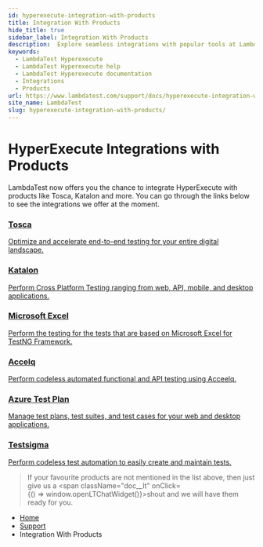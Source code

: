 ```yaml
---
id: hyperexecute-integration-with-products
title: Integration With Products
hide_title: true
sidebar_label: Integration With Products
description:  Explore seamless integrations with popular tools at LambdaTest. Enhance your testing workflow for faster, efficient cross-browser testing.
keywords:
  - LambdaTest Hyperexecute
  - LambdaTest Hyperexecute help
  - LambdaTest Hyperexecute documentation
  - Integrations
  - Products
url: https://www.lambdatest.com/support/docs/hyperexecute-integration-with-products/
site_name: LambdaTest
slug: hyperexecute-integration-with-products/
---
```


<script type="application/ld+json"
      dangerouslySetInnerHTML={{ __html: JSON.stringify({
       "@context": "https://schema.org",
        "@type": "BreadcrumbList",
        "itemListElement": [{
          "@type": "ListItem",
          "position": 1,
          "name": "Home",
          "item": "https://www.lambdatest.com"
        },{
          "@type": "ListItem",
          "position": 2,
          "name": "Support",
          "item": "https://www.lambdatest.com/support/docs/"
        },{
          "@type": "ListItem",
          "position": 3,
          "name": "Integration with Products",
          "item": "https://www.lambdatest.com/support/docs/hyperexecute-integration-with-products/"
        }]
      })
    }}
></script>

# HyperExecute Integrations with Products

LambdaTest now offers you the chance to integrate HyperExecute with products like Tosca, Katalon and more. You can go through the links below to see the integrations we offer at the moment. 

<div className="support_main">
  
  <a href = "/support/docs/tosca-integration-with-hyperexecute/">
  <div className="support_inners">
    <h3>Tosca</h3>
    <p>Optimize and accelerate end-to-end testing for your entire digital landscape.</p>
  </div>
  </a>
  
  <a href = "/support/docs/katalon-integration-with-hyperexecute/">
  <div className="support_inners">
    <h3>Katalon</h3>
    <p>Perform Cross Platform Testing ranging from web, API, mobile, and desktop applications.</p>
  </div>
  </a>

  <a href = "/support/docs/hyperexecute-excel-integration/">
  <div className="support_inners">
    <h3>Microsoft Excel</h3>
    <p>Perform the testing for the tests that are based on Microsoft Excel for TestNG Framework.</p>
  </div>
  </a>
  
  <a href = "/support/docs/hyperexecute-accelq-integration/">
  <div className="support_inners">
    <h3>Accelq</h3>
    <p>Perform codeless automated functional and API testing using Acceelq.</p>
  </div>
  </a>

  <a href = "/support/docs/hyperexecute-azure-test-plan/">
  <div className="support_inners">
    <h3>Azure Test Plan</h3>
    <p>Manage test plans, test suites, and test cases for your web and desktop applications.</p>
  </div>
  </a>

  <a href = "/support/docs/hyperexecute-testsigma-integration/">
  <div className="support_inners">
    <h3>Testsigma</h3>
    <p>Perform codeless test automation to easily create and maintain tests.</p>
  </div>
  </a>

</div>

>If your favourite products are not mentioned in the list above, then just give us a <span className="doc__lt" onClick={() => window.openLTChatWidget()}>shout</span> and we will have them ready for you.

<nav aria-label="breadcrumbs">
  <ul className="breadcrumbs">
    <li className="breadcrumbs__item">
      <a className="breadcrumbs__link" target="_self" href="https://www.lambdatest.com">
        Home
      </a>
    </li>
    <li className="breadcrumbs__item">
      <a className="breadcrumbs__link" target="_self" href="https://www.lambdatest.com/support/docs/">
        Support
      </a>
    </li>
    <li className="breadcrumbs__item breadcrumbs__item--active">
      <span className="breadcrumbs__link">
       Integration With Products
      </span>
    </li>
  </ul>
</nav>